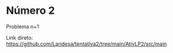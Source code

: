 # Número 2
Problema n+1

Link direto: https://github.com/Laridesa/tentativa2/tree/main/AtivLP2/src/main
